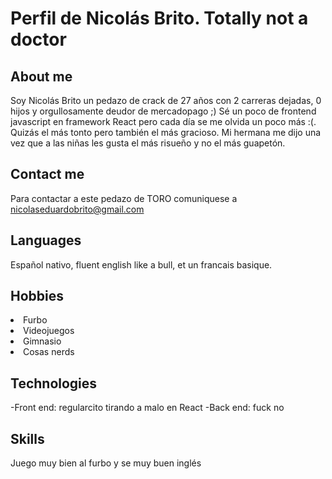 # Perfil de Nicolás Brito. Totally not a doctor
## About me
Soy Nicolás Brito un pedazo de crack de 27 años con 2 carreras dejadas, 0 hijos y orgullosamente deudor de mercadopago ;) Sé un poco de frontend javascript en framework React pero cada día se me olvida un poco más :(. Quizás el más tonto pero también el más gracioso. Mi hermana me dijo una vez que a las niñas les gusta el más risueño y no el más guapetón.
## Contact me
Para contactar a este pedazo de TORO comuniquese a nicolaseduardobrito@gmail.com 

## Languages
Español nativo, fluent english like a bull, et un francais basique.


## Hobbies
<li>Furbo
<li>Videojuegos
<li>Gimnasio
<li>Cosas nerds


## Technologies
-Front end: regularcito tirando a malo en React
-Back end: fuck no

## Skills
Juego muy bien al furbo y se muy buen inglés





